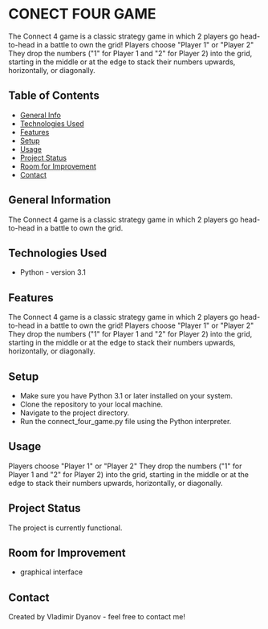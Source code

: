 # CONECT FOUR GAME
 The Connect 4 game is a classic strategy game in which 2 players go head-to-head in a battle to own the grid! Players choose "Player 1" or "Player 2" They drop the numbers ("1" for Player 1 and "2" for Player 2) into the grid, starting in the middle or at the edge to stack their numbers upwards, horizontally, or diagonally.

## Table of Contents
* [General Info](#general-information)
* [Technologies Used](#technologies-used)
* [Features](#features)
* [Setup](#setup)
* [Usage](#usage)
* [Project Status](#project-status)
* [Room for Improvement](#room-for-improvement)
* [Contact](#contact)


## General Information
The Connect 4 game is a classic strategy game in which 2 players go head-to-head in a battle to own the grid.

## Technologies Used
- Python - version 3.1

## Features
The Connect 4 game is a classic strategy game in which 2 players go head-to-head in a battle to own the grid! Players choose "Player 1" or "Player 2" They drop the numbers ("1" for Player 1 and "2" for Player 2) into the grid, starting in the middle or at the edge to stack their numbers upwards, horizontally, or diagonally.

## Setup
- Make sure you have Python 3.1 or later installed on your system.
- Clone the repository to your local machine.
- Navigate to the project directory.
- Run the connect_four_game.py file using the Python interpreter.


## Usage
Players choose "Player 1" or "Player 2" They drop the numbers ("1" for Player 1 and "2" for Player 2) into the grid, starting in the middle or at the edge to stack their numbers upwards, horizontally, or diagonally.

## Project Status
The project is currently functional.

## Room for Improvement
- graphical interface

## Contact
Created by Vladimir Dyanov - feel free to contact me!



